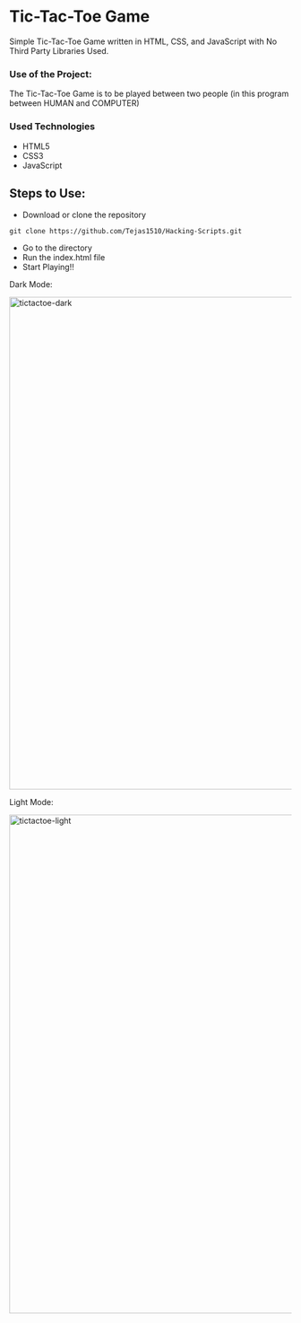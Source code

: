 <h1>Tic-Tac-Toe Game</h1>

<p>Simple Tic-Tac-Toe Game written in HTML, CSS, and JavaScript with No Third Party Libraries Used.</p>

### Use of the Project:

<p>The Tic-Tac-Toe Game is to be played between two people (in this program between HUMAN and COMPUTER)</p>
<h3>Used Technologies</h3>
<ul>
  <li>HTML5</li>
  <li>CSS3</li>
  <li>JavaScript</li>
</ul>

## Steps to Use:

- Download or clone the repository

```
git clone https://github.com/Tejas1510/Hacking-Scripts.git
```

- Go to the directory
- Run the index.html file
- Start Playing!! 

Dark Mode:

<img width="878" alt="tictactoe-dark" src="https://user-images.githubusercontent.com/64218887/124980723-61f02400-e052-11eb-9c8d-1b05b72b28c4.png">


Light Mode:

<img width="889" alt="tictactoe-light" src="https://user-images.githubusercontent.com/64218887/124980753-69afc880-e052-11eb-8ce9-0e2bb2db1ecf.png">

